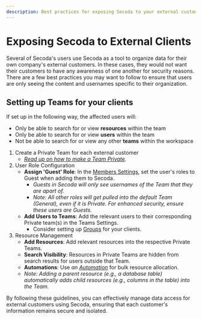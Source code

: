 ```yaml
---
description: Best practices for exposing Secoda to your external customers or clients
---
```


# Exposing Secoda to External Clients

Several of Secoda's users use Secoda as a tool to organize data for their own company's external customers. In these cases, they would not want their customers to have any awareness of one another for security reasons. There are a few best practices you may want to follow to ensure that users are only seeing the content and usernames specific to their organization.&#x20;

## Setting up Teams for your clients

If set up in the following way, the affected users will:

* Only be able to search for or view **resources** within the team
* Only be able to search for or view **users** within the team
* Not be able to search for or view any other **teams** within the workspace

1. Create a Private Team for each external customer
   * [_Read up on how to make a Team Private_](../user-management/teams.md#creating-teams)_._
2. User Role Configuration
   * **Assign 'Guest' Role**: In the [Members Settings](https://app.secoda.co/settings/members), set the user's roles to Guest when adding them to Secoda.
     * _Guests in Secoda will only see usernames of the Team that they are apart of._&#x20;
     * _Note: All other roles will get pulled into the default Team (General), even if it is Private. For enhanced security, ensure these users are Guests._
   * **Add Users to Teams**: Add the relevant users to their corresponding Private team(s) in the Teams Settings.
     * Consider setting up [Groups](../user-management/groups.md) for your clients.
3. Resource Management
   * **Add Resources**: Add relevant resources into the respective Private Teams.
   * **Search Visibility**: Resources in Private Teams are hidden from search results for users outside that Team.
   * **Automations**: Use _an_ [_Automation_](../features/automations.md) for bulk resource allocation.
   * _Note: Adding a parent resource (e.g., a database table) automatically adds child resources (e.g., columns in the table) into the Team._&#x20;

By following these guidelines, you can effectively manage data access for external customers using Secoda, ensuring that each customer's information remains secure and isolated.
